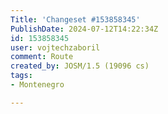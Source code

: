 ```yaml
---
Title: 'Changeset #153858345'
PublishDate: 2024-07-12T14:22:34Z
id: 153858345
user: vojtechzaboril
comment: Route
created_by: JOSM/1.5 (19096 cs)
tags:
- Montenegro

---
```

